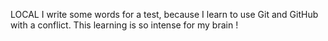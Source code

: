 LOCAL
I write some words for a test, because I learn to use Git and GitHub with a conflict.
This learning is so intense for my brain ! 
